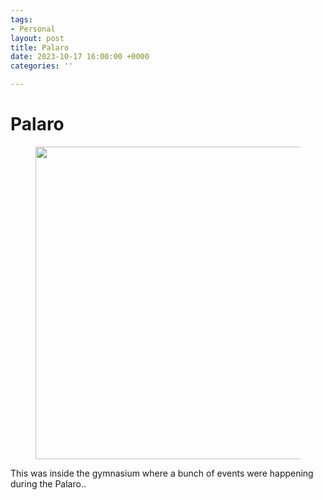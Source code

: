 ```yaml
---
tags:
- Personal
layout: post
title: Palaro
date: 2023-10-17 16:00:00 +0000
categories: ''

---
```

# Palaro

<figure><img src="https://i.imgur.com/8nClqL1.png" style="width:500px;"> </figure>


This was inside the gymnasium where a bunch of events were happening during the Palaro..


